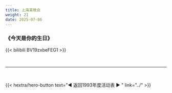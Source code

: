 ```yaml
---
title: 上海某晚会
weight: 21
date: 2025-07-06
---
```


### 《今天是你的生日》

{{< bilibili BV19zxbeFEG1 >}}

<br>
<hr>
<br>

{{< hextra/hero-button text="◀ 返回1993年度活动表 ▶ " link="../" >}}